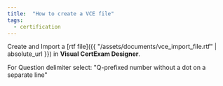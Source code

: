 ```yaml
---
title:  "How to create a VCE file"
tags:
  - certification
---
```


Create and Import a [rtf file]({{ "/assets/documents/vce_import_file.rtf" | absolute_url }}) in **Visual CertExam Designer**.

For Question delimiter select: "Q-prefixed number without a dot on a separate line"
